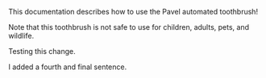 This documentation describes how to use the Pavel automated toothbrush!

Note that this toothbrush is not safe to use for children, adults, pets, and wildlife.

Testing this change.

I added a fourth and final sentence.

